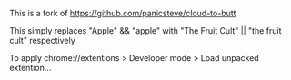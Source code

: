 This is a fork of https://github.com/panicsteve/cloud-to-butt

This simply replaces "Apple" && "apple" with "The Fruit Cult" || "the fruit cult" respectively

To apply chrome://extentions > Developer mode > Load unpacked extention...
